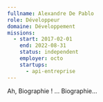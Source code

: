 ```yaml
---
fullname: Alexandre De Pablo
role: Développeur
domaine: Développement
missions:
  - start: 2017-02-01
    end: 2022-08-31
    status: independent
    employer: octo
    startups:
      - api-entreprise
---
```

Ah, Biographie ! … Biographie…